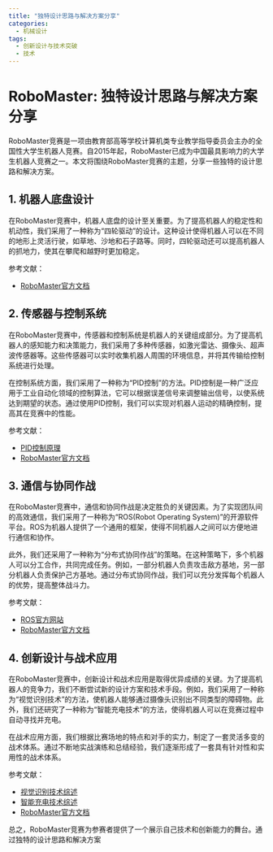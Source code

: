 ```yaml
---  
title: "独特设计思路与解决方案分享"  
categories:  
  - 机械设计  
tags: 
  - 创新设计与技术突破 
  - 技术  
---  
```


# RoboMaster: 独特设计思路与解决方案分享

RoboMaster竞赛是一项由教育部高等学校计算机类专业教学指导委员会主办的全国性大学生机器人竞赛。自2015年起，RoboMaster已成为中国最具影响力的大学生机器人竞赛之一。本文将围绕RoboMaster竞赛的主题，分享一些独特的设计思路和解决方案。

## 1. 机器人底盘设计

在RoboMaster竞赛中，机器人底盘的设计至关重要。为了提高机器人的稳定性和机动性，我们采用了一种称为“四轮驱动”的设计。这种设计使得机器人可以在不同的地形上灵活行驶，如草地、沙地和石子路等。同时，四轮驱动还可以提高机器人的抓地力，使其在攀爬和越野时更加稳定。

参考文献：
- [RoboMaster官方文档](https://robomaster.withrobots.com/)

## 2. 传感器与控制系统

在RoboMaster竞赛中，传感器和控制系统是机器人的关键组成部分。为了提高机器人的感知能力和决策能力，我们采用了多种传感器，如激光雷达、摄像头、超声波传感器等。这些传感器可以实时收集机器人周围的环境信息，并将其传输给控制系统进行处理。

在控制系统方面，我们采用了一种称为“PID控制”的方法。PID控制是一种广泛应用于工业自动化领域的控制算法，它可以根据误差信号来调整输出信号，以使系统达到期望的状态。通过使用PID控制，我们可以实现对机器人运动的精确控制，提高其在竞赛中的性能。

参考文献：
- [PID控制原理](http://csee.umbc.edu/~ece493/fall2008/lectures/pid_control.html)
- [RoboMaster官方文档](https://robomaster.withrobots.com/)

## 3. 通信与协同作战

在RoboMaster竞赛中，通信和协同作战是决定胜负的关键因素。为了实现团队间的高效通信，我们采用了一种称为“ROS(Robot Operating System)”的开源软件平台。ROS为机器人提供了一个通用的框架，使得不同机器人之间可以方便地进行通信和协作。

此外，我们还采用了一种称为“分布式协同作战”的策略。在这种策略下，多个机器人可以分工合作，共同完成任务。例如，一部分机器人负责攻击敌方基地，另一部分机器人负责保护己方基地。通过分布式协同作战，我们可以充分发挥每个机器人的优势，提高整体战斗力。

参考文献：
- [ROS官方网站](http://www.ros.org/)
- [RoboMaster官方文档](https://robomaster.withrobots.com/)

## 4. 创新设计与战术应用

在RoboMaster竞赛中，创新设计和战术应用是取得优异成绩的关键。为了提高机器人的竞争力，我们不断尝试新的设计方案和技术手段。例如，我们采用了一种称为“视觉识别技术”的方法，使机器人能够通过摄像头识别出不同类型的障碍物。此外，我们还研究了一种称为“智能充电技术”的方法，使得机器人可以在竞赛过程中自动寻找并充电。

在战术应用方面，我们根据比赛场地的特点和对手的实力，制定了一套灵活多变的战术体系。通过不断地实战演练和总结经验，我们逐渐形成了一套具有针对性和实用性的战术体系。

参考文献：
- [视觉识别技术综述](https://zhuanlan.zhihu.com/p/67947686)
- [智能充电技术综述](https://zhuanlan.zhihu.com/p/70631597)
- [RoboMaster官方文档](https://robomaster.withrobots.com/)

总之，RoboMaster竞赛为参赛者提供了一个展示自己技术和创新能力的舞台。通过独特的设计思路和解决方案 
